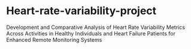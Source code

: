 # Heart-rate-variability-project
Development and Comparative Analysis of Heart Rate Variability Metrics Across Activities in Healthy Individuals and Heart Failure Patients for Enhanced Remote Monitoring Systems 
